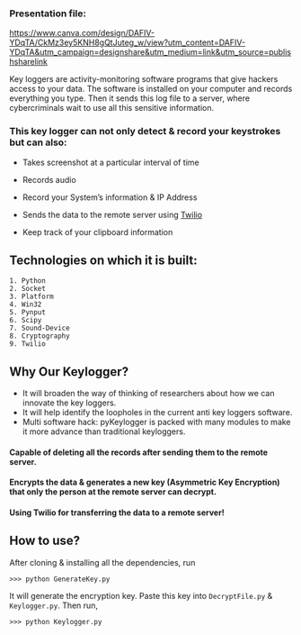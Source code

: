### Presentation file:

https://www.canva.com/design/DAFIV-YDqTA/CkMz3ey5KNH8gQtJuteg_w/view?utm_content=DAFIV-YDqTA&utm_campaign=designshare&utm_medium=link&utm_source=publishsharelink




Key loggers are activity-monitoring software programs that give hackers access to your data. The software is installed on your computer and records everything you type. Then it sends this log file to a server, where cybercriminals wait to use all this sensitive information.

### This key logger can not only detect & record your keystrokes but can also:

- Takes screenshot at a particular interval of time

- Records audio

- Record your System’s information & IP Address

- Sends the data to the remote server using [Twilio](https://www.twilio.com/)

- Keep track of your clipboard information

## Technologies on which it is built:
```
1. Python
2. Socket
3. Platform
4. Win32
5. Pynput
6. Scipy
7. Sound-Device
8. Cryptography
9. Twilio
```
## Why Our Keylogger?

- It will broaden the way of thinking of researchers about how we can innovate the key loggers.
- It will help identify the loopholes in the current anti key loggers software.
- Multi software hack: pyKeylogger is packed with many modules to make it more advance than traditional keyloggers.

#### Capable of deleting all the records after sending them to the remote server.


#### Encrypts the data & generates a new key (Asymmetric Key Encryption) that only the person at the remote server can decrypt.


#### Using Twilio for transferring the data to a remote server!


## How to use?
After cloning & installing all the dependencies, run
```
>>> python GenerateKey.py
```
It will generate the encryption key. Paste this key into `DecryptFile.py` & `Keylogger.py`. Then run,
```
>>> python Keylogger.py
```

